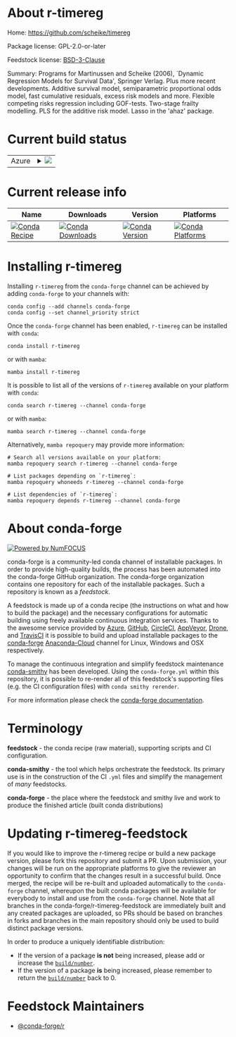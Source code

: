 About r-timereg
===============

Home: https://github.com/scheike/timereg

Package license: GPL-2.0-or-later

Feedstock license: [BSD-3-Clause](https://github.com/conda-forge/r-timereg-feedstock/blob/main/LICENSE.txt)

Summary: Programs for Martinussen and Scheike (2006), `Dynamic Regression Models for Survival Data', Springer Verlag.  Plus more recent developments. Additive survival model, semiparametric proportional odds model, fast cumulative residuals, excess risk models and more. Flexible competing risks regression including GOF-tests. Two-stage frailty modelling. PLS for the additive risk model. Lasso in the 'ahaz' package.

Current build status
====================


<table>
    
  <tr>
    <td>Azure</td>
    <td>
      <details>
        <summary>
          <a href="https://dev.azure.com/conda-forge/feedstock-builds/_build/latest?definitionId=1739&branchName=main">
            <img src="https://dev.azure.com/conda-forge/feedstock-builds/_apis/build/status/r-timereg-feedstock?branchName=main">
          </a>
        </summary>
        <table>
          <thead><tr><th>Variant</th><th>Status</th></tr></thead>
          <tbody><tr>
              <td>linux_64_r_base4.0</td>
              <td>
                <a href="https://dev.azure.com/conda-forge/feedstock-builds/_build/latest?definitionId=1739&branchName=main">
                  <img src="https://dev.azure.com/conda-forge/feedstock-builds/_apis/build/status/r-timereg-feedstock?branchName=main&jobName=linux&configuration=linux_64_r_base4.0" alt="variant">
                </a>
              </td>
            </tr><tr>
              <td>linux_64_r_base4.1</td>
              <td>
                <a href="https://dev.azure.com/conda-forge/feedstock-builds/_build/latest?definitionId=1739&branchName=main">
                  <img src="https://dev.azure.com/conda-forge/feedstock-builds/_apis/build/status/r-timereg-feedstock?branchName=main&jobName=linux&configuration=linux_64_r_base4.1" alt="variant">
                </a>
              </td>
            </tr><tr>
              <td>osx_64_r_base4.0</td>
              <td>
                <a href="https://dev.azure.com/conda-forge/feedstock-builds/_build/latest?definitionId=1739&branchName=main">
                  <img src="https://dev.azure.com/conda-forge/feedstock-builds/_apis/build/status/r-timereg-feedstock?branchName=main&jobName=osx&configuration=osx_64_r_base4.0" alt="variant">
                </a>
              </td>
            </tr><tr>
              <td>osx_64_r_base4.1</td>
              <td>
                <a href="https://dev.azure.com/conda-forge/feedstock-builds/_build/latest?definitionId=1739&branchName=main">
                  <img src="https://dev.azure.com/conda-forge/feedstock-builds/_apis/build/status/r-timereg-feedstock?branchName=main&jobName=osx&configuration=osx_64_r_base4.1" alt="variant">
                </a>
              </td>
            </tr><tr>
              <td>win_64_r_base4.0</td>
              <td>
                <a href="https://dev.azure.com/conda-forge/feedstock-builds/_build/latest?definitionId=1739&branchName=main">
                  <img src="https://dev.azure.com/conda-forge/feedstock-builds/_apis/build/status/r-timereg-feedstock?branchName=main&jobName=win&configuration=win_64_r_base4.0" alt="variant">
                </a>
              </td>
            </tr><tr>
              <td>win_64_r_base4.1</td>
              <td>
                <a href="https://dev.azure.com/conda-forge/feedstock-builds/_build/latest?definitionId=1739&branchName=main">
                  <img src="https://dev.azure.com/conda-forge/feedstock-builds/_apis/build/status/r-timereg-feedstock?branchName=main&jobName=win&configuration=win_64_r_base4.1" alt="variant">
                </a>
              </td>
            </tr>
          </tbody>
        </table>
      </details>
    </td>
  </tr>
</table>

Current release info
====================

| Name | Downloads | Version | Platforms |
| --- | --- | --- | --- |
| [![Conda Recipe](https://img.shields.io/badge/recipe-r--timereg-green.svg)](https://anaconda.org/conda-forge/r-timereg) | [![Conda Downloads](https://img.shields.io/conda/dn/conda-forge/r-timereg.svg)](https://anaconda.org/conda-forge/r-timereg) | [![Conda Version](https://img.shields.io/conda/vn/conda-forge/r-timereg.svg)](https://anaconda.org/conda-forge/r-timereg) | [![Conda Platforms](https://img.shields.io/conda/pn/conda-forge/r-timereg.svg)](https://anaconda.org/conda-forge/r-timereg) |

Installing r-timereg
====================

Installing `r-timereg` from the `conda-forge` channel can be achieved by adding `conda-forge` to your channels with:

```
conda config --add channels conda-forge
conda config --set channel_priority strict
```

Once the `conda-forge` channel has been enabled, `r-timereg` can be installed with `conda`:

```
conda install r-timereg
```

or with `mamba`:

```
mamba install r-timereg
```

It is possible to list all of the versions of `r-timereg` available on your platform with `conda`:

```
conda search r-timereg --channel conda-forge
```

or with `mamba`:

```
mamba search r-timereg --channel conda-forge
```

Alternatively, `mamba repoquery` may provide more information:

```
# Search all versions available on your platform:
mamba repoquery search r-timereg --channel conda-forge

# List packages depending on `r-timereg`:
mamba repoquery whoneeds r-timereg --channel conda-forge

# List dependencies of `r-timereg`:
mamba repoquery depends r-timereg --channel conda-forge
```


About conda-forge
=================

[![Powered by
NumFOCUS](https://img.shields.io/badge/powered%20by-NumFOCUS-orange.svg?style=flat&colorA=E1523D&colorB=007D8A)](https://numfocus.org)

conda-forge is a community-led conda channel of installable packages.
In order to provide high-quality builds, the process has been automated into the
conda-forge GitHub organization. The conda-forge organization contains one repository
for each of the installable packages. Such a repository is known as a *feedstock*.

A feedstock is made up of a conda recipe (the instructions on what and how to build
the package) and the necessary configurations for automatic building using freely
available continuous integration services. Thanks to the awesome service provided by
[Azure](https://azure.microsoft.com/en-us/services/devops/), [GitHub](https://github.com/),
[CircleCI](https://circleci.com/), [AppVeyor](https://www.appveyor.com/),
[Drone](https://cloud.drone.io/welcome), and [TravisCI](https://travis-ci.com/)
it is possible to build and upload installable packages to the
[conda-forge](https://anaconda.org/conda-forge) [Anaconda-Cloud](https://anaconda.org/)
channel for Linux, Windows and OSX respectively.

To manage the continuous integration and simplify feedstock maintenance
[conda-smithy](https://github.com/conda-forge/conda-smithy) has been developed.
Using the ``conda-forge.yml`` within this repository, it is possible to re-render all of
this feedstock's supporting files (e.g. the CI configuration files) with ``conda smithy rerender``.

For more information please check the [conda-forge documentation](https://conda-forge.org/docs/).

Terminology
===========

**feedstock** - the conda recipe (raw material), supporting scripts and CI configuration.

**conda-smithy** - the tool which helps orchestrate the feedstock.
                   Its primary use is in the construction of the CI ``.yml`` files
                   and simplify the management of *many* feedstocks.

**conda-forge** - the place where the feedstock and smithy live and work to
                  produce the finished article (built conda distributions)


Updating r-timereg-feedstock
============================

If you would like to improve the r-timereg recipe or build a new
package version, please fork this repository and submit a PR. Upon submission,
your changes will be run on the appropriate platforms to give the reviewer an
opportunity to confirm that the changes result in a successful build. Once
merged, the recipe will be re-built and uploaded automatically to the
`conda-forge` channel, whereupon the built conda packages will be available for
everybody to install and use from the `conda-forge` channel.
Note that all branches in the conda-forge/r-timereg-feedstock are
immediately built and any created packages are uploaded, so PRs should be based
on branches in forks and branches in the main repository should only be used to
build distinct package versions.

In order to produce a uniquely identifiable distribution:
 * If the version of a package **is not** being increased, please add or increase
   the [``build/number``](https://docs.conda.io/projects/conda-build/en/latest/resources/define-metadata.html#build-number-and-string).
 * If the version of a package **is** being increased, please remember to return
   the [``build/number``](https://docs.conda.io/projects/conda-build/en/latest/resources/define-metadata.html#build-number-and-string)
   back to 0.

Feedstock Maintainers
=====================

* [@conda-forge/r](https://github.com/conda-forge/r/)

